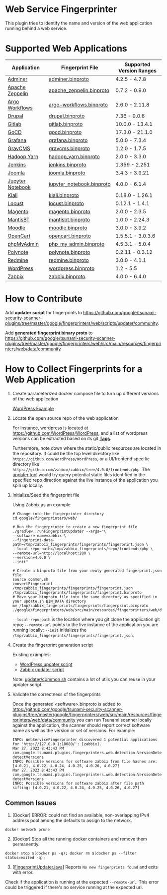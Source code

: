 # Web Service Fingerprinter

This plugin tries to identify the name and version of the web application
running behind a web service.

# Supported Web Applications

Application                                                                                  | Fingerprint File                                                                                                                                                                                   | Supported Version Ranges
-------------------------------------------------------------------------------------------- | -------------------------------------------------------------------------------------------------------------------------------------------------------------------------------------------------- | ------------------------
[Adminer](https://www.adminer.org/)                                                          | [adminer.binproto](https://github.com/google/tsunami-security-scanner-plugins/blob/master/google/fingerprinters/web/src/main/resources/fingerprinters/web/data/adminer.binproto)                   | 4.2.5 - 4.7.8
[Apache Zeppelin](https://zeppelin.apache.org/)                                              | [apache_zeppelin.binproto](https://github.com/google/tsunami-security-scanner-plugins/blob/master/google/fingerprinters/web/src/main/resources/fingerprinters/web/data/apache_zeppelin.binproto)   | 0.7.2 - 0.9.0
[Argo Workflows](https://argoproj.github.io/projects/argo)                                   | [argo-workflows.binproto](https://github.com/google/tsunami-security-scanner-plugins/blob/master/google/fingerprinters/web/src/main/resources/fingerprinters/web/data/argo-workflows.binproto)     | 2.6.0 - 2.11.8
[Drupal](https://www.drupal.org/)                                                            | [drupal.binproto](https://github.com/google/tsunami-security-scanner-plugins/blob/master/google/fingerprinters/web/src/main/resources/fingerprinters/web/data/drupal.binproto)                     | 7.36 - 9.0.6
[Gitlab](https://gitlab.com/gitlab-org/gitlab)                                               | [gitlab.binproto](https://github.com/google/tsunami-security-scanner-plugins/blob/master/google/fingerprinters/web/src/main/resources/fingerprinters/web/data/gitlab.binproto)                     | 10.0.0 - 13.4.1
[GoCD](https://www.gocd.org/)                                                                | [gocd.binproto](https://github.com/google/tsunami-security-scanner-plugins/blob/master/google/fingerprinters/web/src/main/resources/fingerprinters/web/data/gocd.binproto)                         | 17.3.0 - 21.1.0
[Grafana](https://grafana.com/)                                                              | [grafana.binproto](https://github.com/google/tsunami-security-scanner-plugins/blob/master/google/fingerprinters/web/src/main/resources/fingerprinters/web/data/grafana.binproto)                   | 5.0.0 - 7.3.4
[GravCMS](https://getgrav.org/)                                                              | [gravcms.binproto](https://github.com/google/tsunami-security-scanner-plugins/blob/master/google/fingerprinters/web/src/main/resources/fingerprinters/web/data/gravcms.binproto)                   | 1.2.0 - 1.7.5
[Hadoop Yarn](https://hadoop.apache.org/docs/current/hadoop-yarn/hadoop-yarn-site/YARN.html) | [hadoop_yarn.binproto](https://github.com/google/tsunami-security-scanner-plugins/blob/master/google/fingerprinters/web/src/main/resources/fingerprinters/web/data/hadoop_yarn.binproto)           | 2.0.0 - 3.3.0
[Jenkins](https://www.jenkins.io/)                                                           | [jenkins.binproto](https://github.com/google/tsunami-security-scanner-plugins/blob/master/google/fingerprinters/web/src/main/resources/fingerprinters/web/data/jenkins.binproto)                   | 1.359 - 2.251
[Joomla](https://www.joomla.org/)                                                            | [joomla.binproto](https://github.com/google/tsunami-security-scanner-plugins/blob/master/google/fingerprinters/web/src/main/resources/fingerprinters/web/data/joomla.binproto)                     | 3.4.3 - 3.9.21
[Jupyter Notebook](https://jupyter.org/)                                                     | [jupyter_notebook.binproto](https://github.com/google/tsunami-security-scanner-plugins/blob/master/google/fingerprinters/web/src/main/resources/fingerprinters/web/data/jupyter_notebook.binproto) | 4.0.0 - 6.1.4
[Kiali](https://kiali.io/)                                                                   | [kiali.binproto](https://github.com/google/tsunami-security-scanner-plugins/blob/master/google/fingerprinters/web/src/main/resources/fingerprinters/web/data/kiali.binproto)                       | 0.18.0 - 1.26.1
[Locust](https://locust.io/)                                                                 | [locust.binproto](https://github.com/google/tsunami-security-scanner-plugins/blob/master/google/fingerprinters/web/src/main/resources/fingerprinters/web/data/locust.binproto)                     | 0.12.1 - 1.4.1
[Magento](https://magento.com/)                                                              | [magento.binproto](https://github.com/google/tsunami-security-scanner-plugins/blob/master/google/fingerprinters/web/src/main/resources/fingerprinters/web/data/magento.binproto)                   | 2.0.0 - 2.3.5
[MantisBT](https://www.mantisbt.org/)                                                        | [mantisbt.binproto](https://github.com/google/tsunami-security-scanner-plugins/blob/master/google/fingerprinters/web/src/main/resources/fingerprinters/web/data/mantisbt.binproto)                 | 1.0.0 - 2.24.3
[Moodle](https://moodle.org/)                                                                | [moodle.binproto](https://github.com/google/tsunami-security-scanner-plugins/blob/master/google/fingerprinters/web/src/main/resources/fingerprinters/web/data/moodle.binproto)                     | 3.0.0 - 3.9.2
[OpenCart](https://www.opencart.com/)                                                        | [opencart.binproto](https://github.com/google/tsunami-security-scanner-plugins/blob/master/google/fingerprinters/web/src/main/resources/fingerprinters/web/data/opencart.binproto)                 | 1.5.5.1 - 3.0.3.6
[phpMyAdmin](https://www.phpmyadmin.net/)                                                    | [php_my_admin.binproto](https://github.com/google/tsunami-security-scanner-plugins/blob/master/google/fingerprinters/web/src/main/resources/fingerprinters/web/data/php_my_admin.binproto)         | 4.5.3.1 - 5.0.4
[Polynote](https://polynote.org/)                                                            | [polynote.binproto](https://github.com/google/tsunami-security-scanner-plugins/blob/master/google/fingerprinters/web/src/main/resources/fingerprinters/web/data/polynote.binproto)                 | 0.2.11 - 0.3.12
[Redmine](https://www.redmine.org/)                                                          | [redmine.binproto](https://github.com/google/tsunami-security-scanner-plugins/blob/master/google/fingerprinters/web/src/main/resources/fingerprinters/web/data/redmine.binproto)                   | 3.0.0 - 4.1.1
[WordPress](https://wordpress.com/)                                                          | [wordpress.binproto](https://github.com/google/tsunami-security-scanner-plugins/blob/master/google/fingerprinters/web/src/main/resources/fingerprinters/web/data/wordpress.binproto)               | 1.2 - 5.5
[Zabbix](https://www.zabbix.com/)                                                            | [zabbix.binproto](https://github.com/google/tsunami-security-scanner-plugins/blob/master/google/fingerprinters/web/src/main/resources/fingerprinters/web/data/community/zabbix.binproto).          | 4.0.0 - 6.4.0

# How to Contribute

Add **updater script** for fingerprints to https://github.com/google/tsunami-security-scanner-plugins/tree/master/google/fingerprinters/web/scripts/updater/community.

Add **generated fingerprint binary proto** to https://github.com/google/tsunami-security-scanner-plugins/tree/master/google/fingerprinters/web/src/main/resources/fingerprinters/web/data/community

# How to Collect Fingerprints for a Web Application

1.  Create parameterized docker compose file to turn up different versions of
    the web application

    [WordPress Example](https://github.com/google/tsunami-security-scanner-plugins/blob/master/google/fingerprinters/web/scripts/updater/google/wordpress/app/docker-compose.yaml#L16)

1.  Locate the open source repo of the web application

    For instance, wordpress is located at
    https://github.com/WordPress/WordPress, and a list of wordpress versions can
    be extracted based on its git
    [**Tags**](https://git-scm.com/book/en/v2/Git-Basics-Tagging).

    Furthermore, note down where the static/public resources are located in the
    repository. It could be the top level directory like
    `https://github.com/WordPress/WordPress`, or a UI/frontend specific
    directory like `https://github.com/zabbix/zabbix/tree/4.0.0/frontends/php`.
    The
    [updater tool](https://github.com/google/tsunami-security-scanner-plugins/blob/master/google/fingerprinters/web/src/main/java/com/google/tsunami/plugins/fingerprinters/web/tools/FingerprintUpdater.java)
    would try query potential static files identified in the specified repo
    direction against the live instance of the application you spin up locally.

1.  Initialize/Seed the fingerprint file

    Using Zabbix as an example:

    ```
    # Change into the fingerprinter directory
    cd google/fingerprinters/web/

    # Run the fingerprinter to create a new fingerprint file
    ./gradlew :runFingerprintUpdater --args="\
    --software-name=zabbix \
    --fingerprint-data-path=/tmp/zabbix_fingerprints/fingerprints/fingerprint.json \
    --local-repo-path=/tmp/zabbix_fingerprints/repo/frontends/php \
    --remote-url=http://localhost:280 \
    --version=4.0.0 \
    --init"

    # Create a binproto file from your newly generated fingerprint.json file
    source common.sh
    convertFingerprint /tmp/zabbix_fingerprints/fingerprints/fingerprint.json /tmp/zabbix_fingerprints/fingerprints/fingerprint.binproto
    # Move your binproto file into the same directory as specified in your update.sh BIN_DATA directory
    mv /tmp/zabbix_fingerprints/fingerprints/fingerprint.binproto ./google/fingerprinters/web/src/main/resources/fingerprinters/web/data/google/zabbix.binproto
    ```

    `--local-repo-path` is the location where you git clone the application git
    repo; `--remote-url` points to the live instance of the application you are
    running locally; `--init` initializes the
    `/tmp/zabbix_fingerprints/fingerprints/fingerprint.json`.

1.  Create the fingerprint generation script

    Existing examples:

    *   [WordPress updater script](https://github.com/google/tsunami-security-scanner-plugins/blob/master/google/fingerprinters/web/scripts/updater/google/wordpress/update.sh)
    *   [Zabbix updater script](https://github.com/google/tsunami-security-scanner-plugins/blob/master/google/fingerprinters/web/scripts/updater/community/zabbix/update.sh)

    Note:
    [updater/common.sh](https://github.com/google/tsunami-security-scanner-plugins/blob/master/google/fingerprinters/web/scripts/updater/common.sh)
    contains a lot of utils you can reuse in your updater script.

1.  Validate the correctness of the fingerprints

    Once the generated \<software\>.binproto is added to
    https://github.com/google/tsunami-security-scanner-plugins/tree/master/google/fingerprinters/web/src/main/resources/fingerprinters/web/data/community
    you can run Tsunami scanner locally against the application, the scanner
    should report correct software name as well as the version or set of
    versions. For example:

    ```
    INFO: WebServiceFingerprinter discovered 1 potential applications for 'http://127.0.0.1:18080/': [zabbix].
    Mar 27, 2023 8:43:43 PM com.google.tsunami.plugins.fingerprinters.web.detection.VersionDetector detectVersions
    INFO: Possible versions for software zabbix from file hashes are: [4.0.21, 4.0.22, 4.0.24, 4.0.25, 4.0.26, 4.0.27]
    Mar 27, 2023 8:43:43 PM com.google.tsunami.plugins.fingerprinters.web.detection.VersionDetector detectVersions
    INFO: Possible versions for software zabbix after file path sifting: [4.0.21, 4.0.22, 4.0.24, 4.0.25, 4.0.26, 4.0.27]
    ```

## Common Issues

1. [Docker] ERROR: could not find an available, non-overlapping IPv4 address pool among the defaults to assign to the network.

  `docker network prune`

2. [Docker] Stop all the running docker containers and remove them permanently.

  `docker stop $(docker ps -q); docker rm $(docker ps --filter status=exited -q);`

3. [[FingerprintUpdater.java](https://github.com/google/tsunami-security-scanner-plugins/blob/master/google/fingerprinters/web/src/main/java/com/google/tsunami/plugins/fingerprinters/web/tools/FingerprintUpdater.java)] Reports `No new fingerprints found` and exits with error.

  Check if the application is running at the expected `--remote-url`. This error could be triggered if there's no service running at the expected url.
